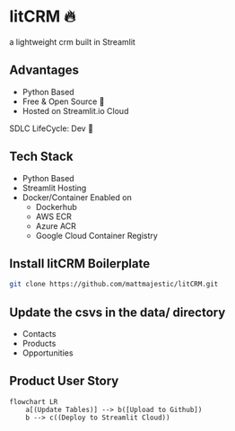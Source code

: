 # litCRM 🔥
a lightweight crm built in Streamlit

## Advantages
- Python Based
- Free & Open Source 🎡
- Hosted on Streamlit.io Cloud

SDLC LifeCycle: Dev 🚝 

## Tech Stack
- Python Based
- Streamlit Hosting
- Docker/Container Enabled on 
  - Dockerhub
  - AWS ECR
  - Azure ACR
  - Google Cloud Container Registry

## Install litCRM Boilerplate
```bash
git clone https://github.com/mattmajestic/litCRM.git
```

## Update the csvs in the data/ directory
- Contacts
- Products
- Opportunities

## Product User Story
```mermaid
flowchart LR
    a[(Update Tables)] --> b([Upload to Github])
    b --> c((Deploy to Streamlit Cloud))
 ```
